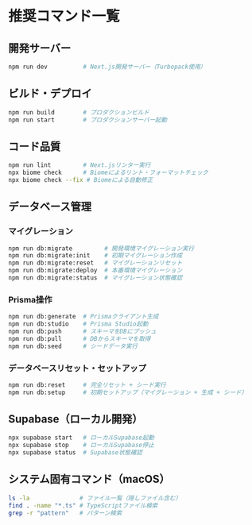 # 推奨コマンド一覧

## 開発サーバー
```bash
npm run dev          # Next.js開発サーバー（Turbopack使用）
```

## ビルド・デプロイ
```bash
npm run build        # プロダクションビルド
npm run start        # プロダクションサーバー起動
```

## コード品質
```bash
npm run lint         # Next.jsリンター実行
npx biome check      # Biomeによるリント・フォーマットチェック
npx biome check --fix # Biomeによる自動修正
```

## データベース管理

### マイグレーション
```bash
npm run db:migrate         # 開発環境マイグレーション実行
npm run db:migrate:init    # 初期マイグレーション作成
npm run db:migrate:reset   # マイグレーションリセット
npm run db:migrate:deploy  # 本番環境マイグレーション
npm run db:migrate:status  # マイグレーション状態確認
```

### Prisma操作
```bash
npm run db:generate  # Prismaクライアント生成
npm run db:studio    # Prisma Studio起動
npm run db:push      # スキーマをDBにプッシュ
npm run db:pull      # DBからスキーマを取得
npm run db:seed      # シードデータ実行
```

### データベースリセット・セットアップ
```bash
npm run db:reset     # 完全リセット + シード実行
npm run db:setup     # 初期セットアップ（マイグレーション + 生成 + シード）
```

## Supabase（ローカル開発）
```bash
npx supabase start   # ローカルSupabase起動
npx supabase stop    # ローカルSupabase停止
npx supabase status  # Supabase状態確認
```

## システム固有コマンド（macOS）
```bash
ls -la              # ファイル一覧（隠しファイル含む）
find . -name "*.ts" # TypeScriptファイル検索
grep -r "pattern"   # パターン検索
```